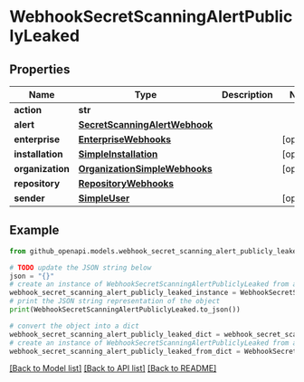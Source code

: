 # WebhookSecretScanningAlertPubliclyLeaked


## Properties

Name | Type | Description | Notes
------------ | ------------- | ------------- | -------------
**action** | **str** |  | 
**alert** | [**SecretScanningAlertWebhook**](SecretScanningAlertWebhook.md) |  | 
**enterprise** | [**EnterpriseWebhooks**](EnterpriseWebhooks.md) |  | [optional] 
**installation** | [**SimpleInstallation**](SimpleInstallation.md) |  | [optional] 
**organization** | [**OrganizationSimpleWebhooks**](OrganizationSimpleWebhooks.md) |  | [optional] 
**repository** | [**RepositoryWebhooks**](RepositoryWebhooks.md) |  | 
**sender** | [**SimpleUser**](SimpleUser.md) |  | [optional] 

## Example

```python
from github_openapi.models.webhook_secret_scanning_alert_publicly_leaked import WebhookSecretScanningAlertPubliclyLeaked

# TODO update the JSON string below
json = "{}"
# create an instance of WebhookSecretScanningAlertPubliclyLeaked from a JSON string
webhook_secret_scanning_alert_publicly_leaked_instance = WebhookSecretScanningAlertPubliclyLeaked.from_json(json)
# print the JSON string representation of the object
print(WebhookSecretScanningAlertPubliclyLeaked.to_json())

# convert the object into a dict
webhook_secret_scanning_alert_publicly_leaked_dict = webhook_secret_scanning_alert_publicly_leaked_instance.to_dict()
# create an instance of WebhookSecretScanningAlertPubliclyLeaked from a dict
webhook_secret_scanning_alert_publicly_leaked_from_dict = WebhookSecretScanningAlertPubliclyLeaked.from_dict(webhook_secret_scanning_alert_publicly_leaked_dict)
```
[[Back to Model list]](../README.md#documentation-for-models) [[Back to API list]](../README.md#documentation-for-api-endpoints) [[Back to README]](../README.md)



